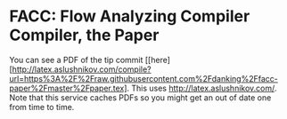 # FACC: Flow Analyzing Compiler Compiler, the Paper

You can see a PDF of the tip commit
[[here][http://latex.aslushnikov.com/compile?url=https%3A%2F%2Fraw.githubusercontent.com%2Fdanking%2Ffacc-paper%2Fmaster%2Fpaper.tex]. This
uses http://latex.aslushnikov.com/. Note that this service caches PDFs so you
might get an out of date one from time to time.

